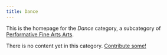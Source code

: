 ```yaml
---
title: Dance
---
```


This is the homepage for the *Dance* category, a subcategory of [Performative Fine Arts Arts](../index.html).

There is no content yet in this category. [Contribute some!](/contribute/index.html)
